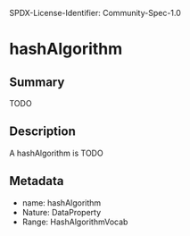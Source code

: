 SPDX-License-Identifier: Community-Spec-1.0

# hashAlgorithm

## Summary

TODO

## Description

A hashAlgorithm is TODO

## Metadata

- name: hashAlgorithm
- Nature: DataProperty
- Range: HashAlgorithmVocab

